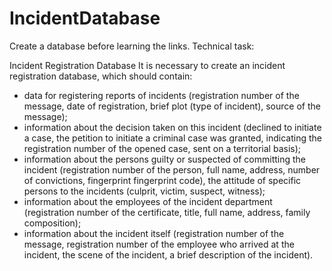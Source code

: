 # IncidentDatabase
Create a database before learning the links.
Technical task:

Incident Registration Database
It is necessary to create an incident registration database, which should contain:
- data for registering reports of incidents (registration number of the message, 
date of registration, brief plot (type of incident), source of the message);
- information about the decision taken on this incident (declined to initiate a case, 
the petition to initiate a criminal case was granted, indicating the registration
number of the opened case, sent on a territorial basis);
- information about the persons guilty or suspected of committing the incident 
(registration number of the person, full name, address, number of convictions, 
fingerprint fingerprint code), the attitude of specific persons to the incidents 
(culprit, victim, suspect, witness);
- information about the employees of the incident department (registration number 
of the certificate, title, full name, address, family composition);
- information about the incident itself (registration number of the message, 
registration number of the employee who arrived at the incident, the scene of the 
incident, a brief description of the incident).
